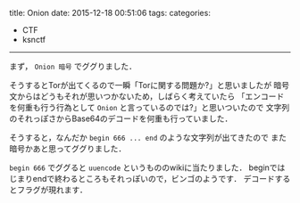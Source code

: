 title: Onion
date: 2015-12-18 00:51:06
tags:
categories:
- CTF
- ksnctf
---

まず， `Onion 暗号` でググりました．

そうするとTorが出てくるので一瞬「Torに関する問題か?」と思いましたが
暗号文からはどうもそれが思いつかないため，しばらく考えていたら
「エンコードを何重も行う行為として `Onion` と言っているのでは?」と思いついたので
文字列のそれっぽさからBase64のデコードを何重も行っていました．

そうすると，なんだか `begin 666 ... end` のような文字列が出てきたので
また暗号かあと思ってググりました．

`begin 666` でググると `uuencode` というもののwikiに当たりました．
beginではじまりendで終わるところもそれっぽいので，ビンゴのようです．
デコードするとフラグが現れます．
